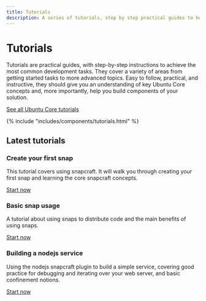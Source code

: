 ```yaml
---
title: Tutorials
description: A series of tutorials, step by step practical guides to help you achieve a variety of tasks from writing your first snap to building a node.js service.
---
```


# Tutorials

Tutorials are practical guides, with step-by-step instructions to achieve the most common development tasks. They cover a variety of areas from getting started tasks to more advanced topics. Easy to follow, practical, and instructive, they should give you an understanding of key Ubuntu Core concepts and, more importantly, help you build components of your solution.

[See all Ubuntu Core tutorials](https://tutorials.ubuntu.com/)

{% include "includes/components/tutorials.html" %}

## Latest tutorials

### Create your first snap

This tutorial covers using snapcraft. It will walk you through creating your first snap and learning the core snapcraft concepts.

[Start now](https://tutorials.ubuntu.com/tutorial/create-first-snap#0)

### Basic snap usage

A tutorial about using snaps to distribute code and the main benefits of using snaps.

[Start now](https://tutorials.ubuntu.com/tutorial/basic-snap-usage#0)

### Building a nodejs service 

Using the nodejs snapcraft plugin to build a simple service, covering good practice for debugging and iterating over your web server, and basic confinement notions.

[Start now](https://tutorials.ubuntu.com/tutorial/build-a-nodejs-service#0)
